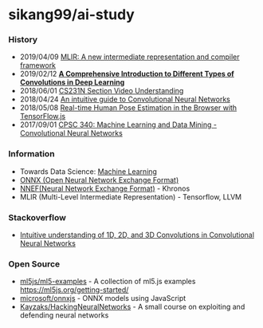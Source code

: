 # sikang99/ai-study

### History
- 2019/04/09 [MLIR: A new intermediate representation and compiler framework](https://medium.com/tensorflow/mlir-a-new-intermediate-representation-and-compiler-framework-beba999ed18d)
- 2019/02/12 [**A Comprehensive Introduction to Different Types of Convolutions in Deep Learning**](https://towardsdatascience.com/a-comprehensive-introduction-to-different-types-of-convolutions-in-deep-learning-669281e58215) 
- 2018/06/01 [CS231N Section Video Understanding](http://cs231n.stanford.edu/slides/2018/cs231n_2018_ds08.pdf)
- 2018/04/24 [An intuitive guide to Convolutional Neural Networks](https://www.freecodecamp.org/news/an-intuitive-guide-to-convolutional-neural-networks-260c2de0a050/)
- 2018/05/08 [Real-time Human Pose Estimation in the Browser with TensorFlow.js](https://medium.com/tensorflow/real-time-human-pose-estimation-in-the-browser-with-tensorflow-js-7dd0bc881cd5)
- 2017/09/01 [CPSC 340: Machine Learning and Data Mining - Convolutional Neural Networks](https://www.cs.ubc.ca/~schmidtm/Courses/340-F17/L33.pdf)


### Information
- Towards Data Science: [Machine Learning](https://towardsdatascience.com/machine-learning/home)
- [ONNX (Open Neural Network Exchange Format)](https://onnx.ai/)
- [NNEF(Neural Network Exchange Format)](https://www.khronos.org/nnef) - Khronos
- MLIR (Multi-Level Intermediate Representation) - Tensorflow, LLVM


### Stackoverflow
- [Intuitive understanding of 1D, 2D, and 3D Convolutions in Convolutional Neural Networks](https://stackoverflow.com/questions/42883547/intuitive-understanding-of-1d-2d-and-3d-convolutions-in-convolutional-neural-n)


### Open Source
- [ml5js/ml5-examples](https://github.com/ml5js/ml5-examples) - A collection of ml5.js examples https://ml5js.org/getting-started/
- [microsoft/onnxjs](https://github.com/microsoft/onnxjs) - ONNX models using JavaScript
- [Kayzaks/HackingNeuralNetworks](https://github.com/Kayzaks/HackingNeuralNetworks) - A small course on exploiting and defending neural networks
